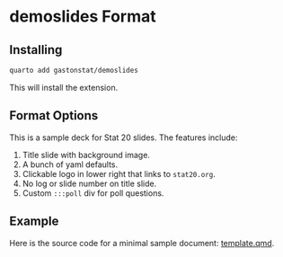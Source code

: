 # demoslides Format

## Installing

```bash
quarto add gastonstat/demoslides
```

This will install the extension.

## Format Options

This is a sample deck for Stat 20 slides. The features include:

1. Title slide with background image.
2. A bunch of yaml defaults.
3. Clickable logo in lower right that links to `stat20.org`.
4. No log or slide number on title slide.
5. Custom `:::poll` div for poll questions.

## Example

Here is the source code for a minimal sample document: [template.qmd](template.qmd).
